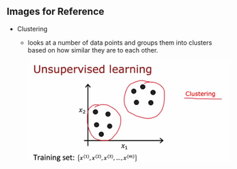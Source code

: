 ## Images for Reference

- Clustering

    - looks at a number of data points and groups them into clusters based on how similar they are to each other.

        ![alt text](image.png)